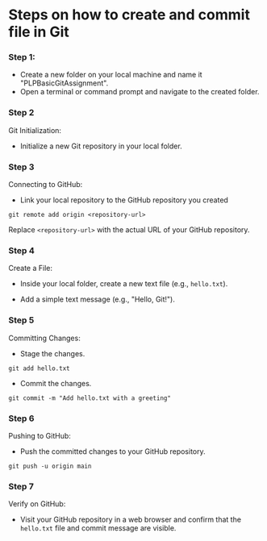 # Steps on how to create and commit file in Git
### Step 1:
- Create a new folder on your local machine and name it "PLPBasicGitAssignment".
- Open a terminal or command prompt and navigate to the created folder.

### Step 2
Git Initialization:
- Initialize a new Git repository in your local folder.

### Step 3
Connecting to GitHub:
- Link your local repository to the GitHub repository you created

```
git remote add origin <repository-url>
```

 Replace `<repository-url>` with the actual URL of your GitHub repository.

 ### Step 4
 Create a File:

  - Inside your local folder, create a new text file (e.g., `hello.txt`).

  - Add a simple text message (e.g., "Hello, Git!").

### Step 5
Committing Changes:

- Stage the changes.

```
git add hello.txt
```

- Commit the changes.

```
git commit -m "Add hello.txt with a greeting"
```

### Step 6
Pushing to GitHub:

- Push the committed changes to your GitHub repository.

```
git push -u origin main
```

### Step 7

Verify on GitHub:

  - Visit your GitHub repository in a web browser and confirm that the `hello.txt` file and commit message are visible.


